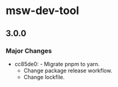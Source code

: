 # msw-dev-tool

## 3.0.0

### Major Changes

- cc85de0: - Migrate pnpm to yarn.
  - Change package release workflow.
  - Change lockfile.
